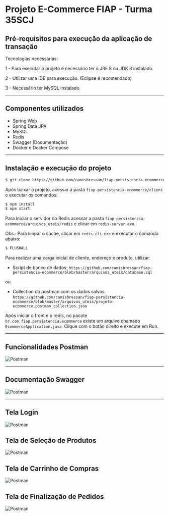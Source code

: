 # Projeto E-Commerce FIAP - Turma 35SCJ

## Pré-requisitos para execução da aplicação de transação

Tecnologias necessárias:

  1 - Para executar o projeto é necessário ter o JRE 8 ou JDK 8 instalado.
  
  2 - Utilizar uma IDE para execução. (Eclipse é recomendado)
  
  3 - Necessário ter MySQL instalado.
  
---

## Componentes utilizados

  - Spring Web
  - Spring Data JPA
  - MySQL
  - Redis
  - Swagger (Documentação)
  - Docker e Docker Compose
  
----

## Instalação e execução do projeto


```sh
$ git clone https://github.com/camisbressan/fiap-persistencia-ecommerce.git
```

Após baixar o projeto, acessar a pasta `fiap-persistencia-ecommerce/client` e executar os comandos:

```sh
$ npm install
$ npm start
```

Para iniciar o servidor do Redis acessar a pasta `fiap-persistencia-ecommerce/arquivos_uteis/redis` e clicar em `redis-server.exe`.

Obs.: Para limpar o cache, clicar em `redis-cli.exe` e executar o comando abaixo:

```sh
$ FLUSHALL
```

Para realizar uma carga inicial de cliente, endereço e produto, utilizar:

- Script de banco de dados:
`https://github.com/camisbressan/fiap-persistencia-ecommerce/blob/master/arquivos_uteis/database.sql`

ou 

- Collection do postman com os dados salvos: `https://github.com/camisbressan/fiap-persistencia-ecommerce/blob/master/arquivos_uteis/projeto-ecommerce.postman_collection.json`

Após iniciar o front e o redis, no pacote `br.com.fiap.persistencia.ecommerce` existe um arquivo chamado `EcommerceApplication.java`. Clique com o botão direito e execute em Run.


----

## Funcionalidades Postman

![Postman](arquivos_uteis/funcionalidades.png)

----

## Documentação Swagger

![Postman](arquivos_uteis/swagger.png)

----

## Tela Login

![Postman](arquivos_uteis/login.png)

## Tela de Seleção de Produtos

![Postman](arquivos_uteis/produtos.png)

## Tela de Carrinho de Compras

![Postman](arquivos_uteis/carrinho.png)

## Tela de Finalização de Pedidos

![Postman](arquivos_uteis/finalizado.png)

